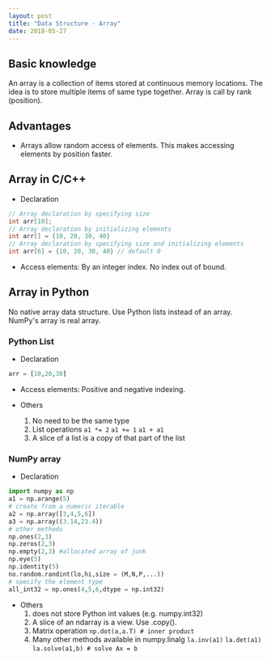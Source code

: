 ```yaml
---
layout: post
title: "Data Structure - Array"
date: 2018-05-27
---
```


## Basic knowledge

An array is a collection of items stored at continuous memory locations. The idea is to store multiple items of same type together. Array is call by rank (position).

## Advantages

- Arrays allow random access of elements. This makes accessing elements by position faster.

## Array in C/C++

- Declaration

```cpp
// Array declaration by specifying size
int arr[10];
// Array declaration by initializing elements 
int arr[] = {10, 20, 30, 40}
// Array declaration by specifying size and initializing elements 
int arr[6] = {10, 20, 30, 40} // default 0
```
- Access elements: By an integer index. No index out of bound.

## Array in Python

No native array data structure. Use Python lists instead of an array. NumPy's array is real array.

### Python List
- Declaration

```py
arr = [10,20,30]
```

- Access elements: Positive and negative indexing.

- Others
	1. No need to be the same type
	2. List operations  `a1 *= 2` `a1 += 1` `a1 + a1`
	3. A slice of a list is a copy of that part of the list


### NumPy array
- Declaration

```py
import numpy as np
a1 = np.arange(5)
# create from a numeric iterable
a2 = np.array([3,4,5,6])
a3 = np.array((3.14,23.4))
# other methods
np.ones(2,3)
np.zeros(2,3)
np.empty(2,3) #allocated array of junk
np.eye(5)
np.identity(5)
no.random.randint(lo,hi,size = (M,N,P,...))
# specify the element type
all_int32 = np.ones(4,5,6,dtype = np.int32)
```

- Others
	1. does not store Python int values (e.g. numpy.int32) 
	2. A slice of an ndarray is a view. Use .copy().
	3. Matrix operation `np.dot(a,a.T) # inner product`
	4. Many other methods available in numpy.linalg `la.inv(a1)` `la.det(a1)` `la.solve(a1,b) # solve Ax = b`